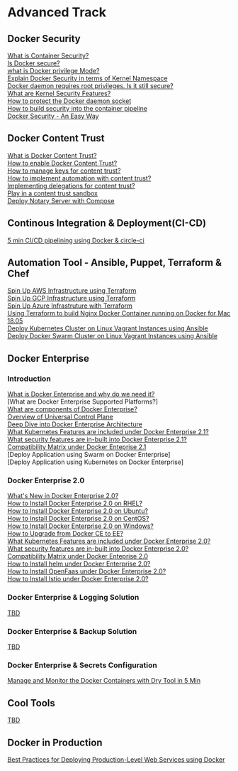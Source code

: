 # Advanced Track

## Docker Security

[What is Container Security?]()<br>
[Is Docker secure?]()<br>
[what is Docker privilege Mode?]()<br>
[Explain Docker Security in terms of Kernel Namespace]()<br>
[Docker daemon requires root privileges. Is it still secure?]()<br>
[What are Kernel Security Features?]()<br>
[How to protect the Docker daemon socket]()<br>
[How to build security into the container pipeline]()<br>
[Docker Security - An Easy Way](https://github.com/collabnix/dockerlabs/blob/master/advanced/security/README.md)

## Docker Content Trust

[ What is Docker Content Trust?]()<br>
[How to enable Docker Content Trust?]()<br>
[How to manage keys for content trust?]()<br>
[ How to implement automation with content trust?]()<br>
[ Implementing delegations for content trust?]()<br>
[Play in a content trust sandbox]()<br>
[Deploy Notary Server with Compose]()<br>



## Continous Integration & Deployment(CI-CD)

[5 min CI/CD pipelining using Docker & circle-ci](https://github.com/collabnix/dockerlabs/blob/master/advanced/ci-cd/cicd-circleci.md)

## Automation Tool - Ansible, Puppet, Terraform & Chef

[Spin Up AWS Infrastructure using Terraform](https://github.com/collabnix/dockerlabs/blob/master/automation/terraform/aws/README.md)<br>
[Spin Up GCP Infrastructure using Terraform](https://github.com/collabnix/dockerlabs/blob/master/automation/terraform/googlecloud/building-first-instance/first-docker-container/README.md)<br>
[Spin Up Azure Infrastruture with Terraform](https://github.com/collabnix/dockerlabs/tree/master/automation/terraform/azure/README.md)<br>
[Using Terraform to build Nginx Docker Container running on Docker for Mac 18.05](https://github.com/collabnix/dockerlabs/blob/master/advanced/automation/terraform/terraform-mac-nginx.md)<br>
[Deploy Kubernetes Cluster on Linux Vagrant Instances using Ansible](https://github.com/collabnix/dockerlabs/blob/master/automation/vagrant/kubernetes/README.md)<br>
[Deploy Docker Swarm Cluster on Linux Vagrant Instances using Ansible](https://github.com/collabnix/dockerlabs/blob/master/automation/vagrant/swarm/README.md)

## Docker Enterprise 

### Introduction

[What is Docker Enterprise and why do we need it?](https://github.com/collabnix/dockerlabs/blob/master/advanced/enterprise/what-is-docker-enterprise.md)<br>
[What are Docker Enterprise Supported Platforms?]<br>
[What are components of Docker Enterprise?]()<br>
[Overview of Universal Control Plane]()<br>
[Deep Dive into Docker Enterprise Architecture]()<br>
[What Kubernetes Features are included under Docker Enterprise 2.1?]()<br>
[What security features are in-built into Docker Enterprise 2.1?]()<br>
[Compatibility Matrix under Docker Enteprise 2.1]()<br>
[Deploy Application using Swarm on Docker Enterprise]<br>
[Deploy Application using Kubernetes on Docker Enterprise]<br>

### Docker Enterprise 2.0


[What's New in Docker Enterprise 2.0?]()<br>
[How to Install Docker Enterprise 2.0 on RHEL?]()<br>
[How to Install Docker Enterprise 2.0 on Ubuntu?]()<br>
[How to Install Docker Enterprise 2.0 on CentOS?]()<br>
[How to Install Docker Enterprise 2.0 on Windows?]()<br>
[How to Upgrade from Docker CE to EE?]()<br>
[What Kubernetes Features are included under Docker Enterprise 2.0?]()<br>
[What security features are in-built into Docker Enterprise 2.0?]()<br>
[Compatibility Matrix under Docker Enteprise 2.0]()<br>
[How to Install helm under Docker Enterprise 2.0?]()<br>
[How to Install OpenFaas under Docker Enterprise 2.0?]()<br>
[How to Install Istio under Docker Enterprise 2.0?]()<br>


### Docker Enterprise & Logging Solution

[TBD]()<br>

### Docker Enterprise & Backup Solution

[TBD]()<br>


### Docker Enterprise & Secrets Configuration

[Manage and Monitor the Docker Containers with Dry Tool in 5 Min](https://github.com/sangam14/Docker-Containers-with-Dry-Tool/blob/master/README.md)<br>

## Cool Tools
[TBD]()<br>

## Docker in Production

[Best Practices for Deploying Production-Level Web Services using Docker](https://github.com/collabnix/dockerlabs/blob/master/advanced/bestpractices/docker-in-production-1.md)
